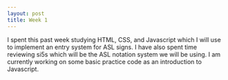 ```yaml
---
layout: post
title: Week 1
---
```


I spent this past week studying HTML, CSS, and Javascript which I will use to implement an entry system for ASL signs. I have also spent time reviewing si5s which will be the ASL notation system we will be using. I am currently working on some basic practice code as an introduction to Javascript. 
